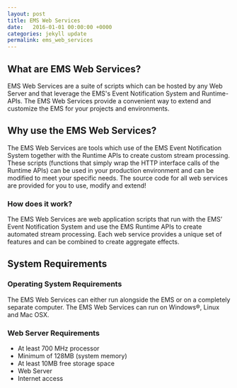 ```yaml
---
layout: post
title: EMS Web Services
date:   2016-01-01 00:00:00 +0000
categories: jekyll update
permalink: ems_web_services
---
```


## What are EMS Web Services?

EMS Web Services are a suite of scripts which can be hosted by any Web Server and that leverage the EMS's Event Notification System and Runtime-APIs. The EMS Web Services provide a convenient way to extend and customize the EMS for your projects and environments.



## Why use the EMS Web Services?

The EMS Web Services are tools which use of the EMS Event Notification System together with the Runtime APIs to create custom stream processing. These  scripts (functions that simply wrap the HTTP interface calls of the Runtime APIs) can be used in your production environment and can be modified to meet your specific needs. The source code for all web services are provided for you to use, modify and extend!



### How does it work?

The EMS Web Services are web application scripts that run with the EMS’ Event Notification System and use the EMS Runtime APIs to create automated stream processing. Each web service provides a unique set of features and can be combined to create aggregate effects.



## System Requirements

### Operating System Requirements

The EMS Web Services can either run alongside the EMS or on a completely separate computer. The EMS Web Services can run on Windows®, Linux and Mac OSX.



### Web Server Requirements

- At least 700 MHz processor
- Minimum of  128MB (system memory)
- At least 10MB free storage space
- Web Server
- Internet access
